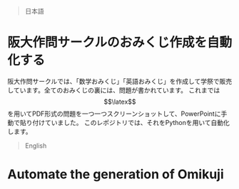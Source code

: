 > 日本語
# 阪大作問サークルのおみくじ作成を自動化する
阪大作問サークルでは、「数学おみくじ」「英語おみくじ」を作成して学祭で販売しています。全てのおみくじの裏には、問題が書かれています。
これまでは$$\latex$$を用いてPDF形式の問題を一つ一つスクリーンショットして、PowerPointに手動で貼り付けていました。
このレポジトリでは、それをPythonを用いて自動化します。

> English
# Automate the generation of Omikuji
